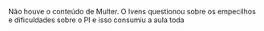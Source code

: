 Não houve o conteúdo de Multer.
O Ivens questionou sobre os empecilhos e dificuldades sobre o PI e isso consumiu a aula toda
